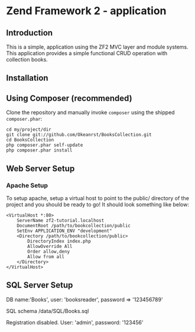 Zend Framework 2 - application
=======================

Introduction
------------
This is a simple, application using the ZF2 MVC layer and module
systems. This application provides a simple functional CRUD operation with collection books.

Installation
------------

Using Composer (recommended)
----------------------------
Clone the repository and manually invoke `composer` using the shipped
`composer.phar`:

    cd my/project/dir
    git clone git://github.com/Okeanrst/BooksCollection.git
    cd BooksCollection
    php composer.phar self-update
    php composer.phar install

Web Server Setup
----------------

### Apache Setup

To setup apache, setup a virtual host to point to the public/ directory of the
project and you should be ready to go! It should look something like below:

    <VirtualHost *:80>
        ServerName zf2-tutorial.localhost
        DocumentRoot /path/to/bookcollection/public
        SetEnv APPLICATION_ENV "development"
        <Directory /path/to/bookcollection/public>
            DirectoryIndex index.php
            AllowOverride All
            Order allow,deny
            Allow from all
        </Directory>
    </VirtualHost>

SQL Server Setup
----------------
DB name:'Books', user: 'booksreader', password => '123456789'

SQL schema /data/SQL/Books.sql

Registration disabled. User: 'admin', password: '123456'
